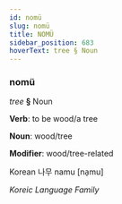 ```yaml
---
id: nomü
slug: nomü
title: NOMÜ
sidebar_position: 683
hoverText: tree § Noun
---
```


### nomü

*tree* **§** Noun

**Verb**: to be wood/a tree

**Noun**: wood/tree

**Modifier**: wood/tree-related

Korean 나무 namu [na̠mu]

*Koreic Language Family*